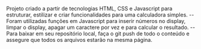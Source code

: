 Projeto criado a partir de tecnologias HTML, CSS e Javascript para estruturar, estilizar e criar funcionalidades para uma calculadora simples.
-- Foram utilizadas funções em Javascript para inserir números no display, limpar o display, apagar um caractere por vez e para calcular o resultado.
-- Para baixar em seu repositório local, faça o git push de todo o conteúdo e assegure que todos os arquivos estarão na mesma página.